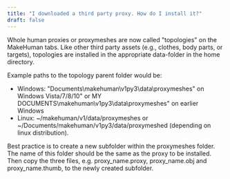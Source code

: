 ```yaml
---
title: "I downloaded a third party proxy. How do I install it?"
draft: false
---
```


Whole human proxies or proxymeshes are now called "topologies" on the MakeHuman tabs.  Like other third party assets (e.g., clothes, body parts, or targets), topologies are installed in the appropriate data-folder in the home directory. 

Example paths to the topology parent folder would be:

* Windows: "Documents\makehuman\v1py3\data\proxymeshes" on Windows Vista/7/8/10"  or MY DOCUMENTS\makehuman\v1py3\data\proxymeshes" on earlier Windows
* Linux:    \~/makehuman/v1/data/proxymeshes or \~/Documents/makehuman/v1py3/data/proxymeshed (depending on linux distribution).

Best practice is to create a new subfolder within the proxymeshes folder. The name of this folder should be the same as the proxy to be installed. Then copy the three files, e.g. proxy_name.proxy, proxy_name.obj and proxy_name.thumb, to the newly created subfolder.